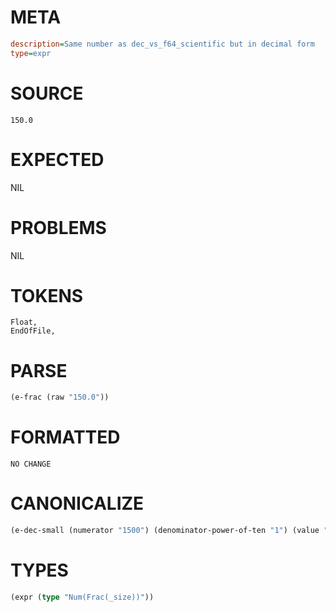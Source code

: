 # META
~~~ini
description=Same number as dec_vs_f64_scientific but in decimal form
type=expr
~~~
# SOURCE
~~~roc
150.0
~~~
# EXPECTED
NIL
# PROBLEMS
NIL
# TOKENS
~~~zig
Float,
EndOfFile,
~~~
# PARSE
~~~clojure
(e-frac (raw "150.0"))
~~~
# FORMATTED
~~~roc
NO CHANGE
~~~
# CANONICALIZE
~~~clojure
(e-dec-small (numerator "1500") (denominator-power-of-ten "1") (value "150"))
~~~
# TYPES
~~~clojure
(expr (type "Num(Frac(_size))"))
~~~
